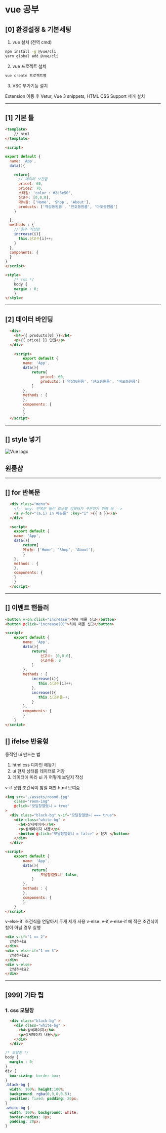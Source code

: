 # vue 공부

## [0] 환경설정 & 기본세팅

1. vue 설치 (전역 cmd)

```bash
npm install -g @vue/cli
yarn global add @vue/cli
```

2. vue 프로젝트 설치

```bash
vue create 프로젝트명
```
3. VSC 부가기능 설치

Extension 이동 후 
Vetur, Vue 3 snippets, HTML CSS Support 세개 설치

---

## [1] 기본 틀

```html
<template>
    // html 
</template>

<script>

export default {
  name: 'App',
  data(){

    return{
      // 데이터 보관함
      price1: 60,
      price2: 70,
      스타일: 'color : #2c3e50',
      신고수: [0,0,0],
      메뉴들: ['Home', 'Shop', 'About'],
      products: ['역삼동원룸', '천호동원룸', '마포동원룸']
    }

  },
  methods : {
    // 함수 작성함
    increase(i){
      this.신고수[i]++;
    }
  },
  components: {
  }
}
</script>

<style>
    /* css */
    body {
    margin : 0;
    }
</style>

```

---

## [2] 데이터 바인딩

```html
  <div>
    <h4>{{ products[0] }}</h4>
    <p>{{ price1 }} 만원</p>
  </div>
  
    <script>
        export default {
        name: 'App',
        data(){
            return{
                price1: 60,
                products: ['역삼동원룸', '천호동원룸', '마포동원룸']
            }
        },
        methods : {
        },
        components: {
        }
        }
  </script>

```

---

## [] style 넣기
<img alt="Vue logo" src="./assets/logo.png">
<h2 :style="스타일">원룸샵</h2>

<script>
    export default {
    name: 'App',
    data(){
        return{
            스타일: 'color : #2c3e50',
        }
    },
    methods : {
    },
    components: {
    }
    }
  </script>

---

## [] for 반복문

```html
  <div class="menu">
    <!-- key: 반복문 돌린 요소를 컴퓨터가 구분하기 위해 씀 -->
    <a v-for="(a,i) in 메뉴들" :key="i" >{{ a }}</a>
  </div>

  <script>
    export default {
    name: 'App',
    data(){
        return{
        메뉴들: ['Home', 'Shop', 'About'],
        }
    },
    methods : {
    },
    components: {
    }
    }
  </script>

```

---

## [] 이벤트 핸들러

```html
<button v-on:click="increase">허위 매몰 신고</button>
<button @click="increase(0)">허위 매몰 신고</button>

<script>
    export default {
        name: 'App',
        data(){
            return{
                신고수: [0,0,0],
                신고수들: 0
            }
        },
        methods : {
            increase(i){
               this.신고수[i]++;
            },
            increase(){
               this.신고수들++;
            }
        },
        components: {
        }
    }
</script>

```
    
## [] ifelse 반응형

동적인 ui 만드는 법
1. html css 디자인 해놓기
2. ui 현재 상태를 데이터로 저장
3. 데이터에 따라 ui 가 어떻게 보일지 작성

v-if 문법
조건식이 참일 때만 html 보여줌

```html
<img src="./assets/room0.jpg" 
    class="room-img" 
    @click="모달창열렸니 = true"
>
  <div class="black-bg" v-if="모달창열렸니 === true">
    <div class="white-bg" >
      <h4>상세페이지</h4>
      <p>상세페이지 내용</p>
      <button @click="모달창열렸니 = false" > 닫기 </button>
    </div>  
  </div>

<script>
    export default {
        name: 'App',
        data(){
            return{
                모달창열렸니: false,
            }
        },
        methods : {
        },
        components: {
        }
    }
</script>

```
v-else-if: 조건식을 연달아서 두개 세개 사용
v-else: v-if,v-else-if 에 적은 조건식이 참이 아닐 경우 실행


```html
<div v-if="1 == 2">
  안녕하세요
</div>
<div v-else-if="1 == 3">
  안녕하세요2
</div>
<div v-else>
  안녕하세요2
</div>
```


---

## [999] 기타 팁

### 1. css 모달창
```html
  <div class="black-bg" >
    <div class="white-bg" >
      <h4>상세페이지</h4>
      <p>상세페이지 내용</p>
    </div>  
  </div>
```
```css
/* 모달창 */
body {
  margin : 0;
}
div {
  box-sizing: border-box;
}
.black-bg {
  width: 100%; height:100%;
  background: rgba(0,0,0,0.5);
  position: fixed; padding: 20px;
}
.white-bg {
  width: 100%; background: white;
  border-radius: 8px;
  padding: 20px;
} 
```